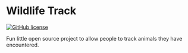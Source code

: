# Wildlife Track
[![GitHub license](https://img.shields.io/github/license/mashape/apistatus.svg?style=flat-square)](http://opensource.org/licenses/MIT)

Fun little open source project to allow people to track animals they have encountered.
